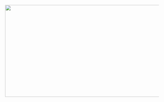 <p align="center"><img src="https://github.com/nineisequaltoone/nineisequaltoone/blob/main/Readme.gif" width="600" height="300"/></p>
